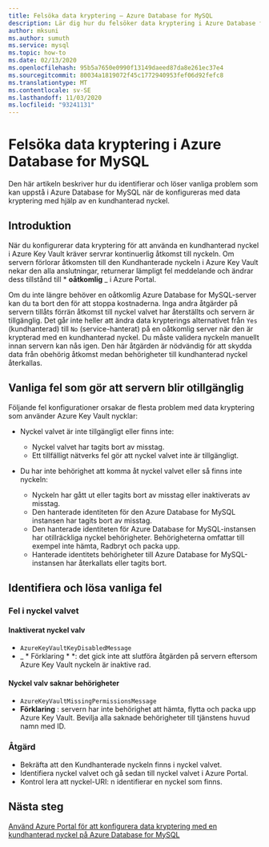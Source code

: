 ```yaml
---
title: Felsöka data kryptering – Azure Database for MySQL
description: Lär dig hur du felsöker data kryptering i Azure Database for MySQL
author: mksuni
ms.author: sumuth
ms.service: mysql
ms.topic: how-to
ms.date: 02/13/2020
ms.openlocfilehash: 95b5a7650e0990f13149daeed87da8e261ec37e4
ms.sourcegitcommit: 80034a1819072f45c1772940953fef06d92fefc8
ms.translationtype: MT
ms.contentlocale: sv-SE
ms.lasthandoff: 11/03/2020
ms.locfileid: "93241131"
---
```

# <a name="troubleshoot-data-encryption-in-azure-database-for-mysql"></a>Felsöka data kryptering i Azure Database for MySQL

Den här artikeln beskriver hur du identifierar och löser vanliga problem som kan uppstå i Azure Database for MySQL när de konfigureras med data kryptering med hjälp av en kundhanterad nyckel.

## <a name="introduction"></a>Introduktion

När du konfigurerar data kryptering för att använda en kundhanterad nyckel i Azure Key Vault kräver servrar kontinuerlig åtkomst till nyckeln. Om servern förlorar åtkomsten till den Kundhanterade nyckeln i Azure Key Vault nekar den alla anslutningar, returnerar lämpligt fel meddelande och ändrar dess tillstånd till * **oåtkomlig** _ i Azure Portal.

Om du inte längre behöver en oåtkomlig Azure Database for MySQL-server kan du ta bort den för att stoppa kostnaderna. Inga andra åtgärder på servern tillåts förrän åtkomst till nyckel valvet har återställts och servern är tillgänglig. Det går inte heller att ändra data krypterings alternativet från `Yes` (kundhanterad) till `No` (service-hanterat) på en oåtkomlig server när den är krypterad med en kundhanterad nyckel. Du måste validera nyckeln manuellt innan servern kan nås igen. Den här åtgärden är nödvändig för att skydda data från obehörig åtkomst medan behörigheter till kundhanterad nyckel återkallas.

## <a name="common-errors-that-cause-the-server-to-become-inaccessible"></a>Vanliga fel som gör att servern blir otillgänglig

Följande fel konfigurationer orsakar de flesta problem med data kryptering som använder Azure Key Vault nycklar:

- Nyckel valvet är inte tillgängligt eller finns inte:
  - Nyckel valvet har tagits bort av misstag.
  - Ett tillfälligt nätverks fel gör att nyckel valvet inte är tillgängligt.

- Du har inte behörighet att komma åt nyckel valvet eller så finns inte nyckeln:
  - Nyckeln har gått ut eller tagits bort av misstag eller inaktiverats av misstag.
  - Den hanterade identiteten för den Azure Database for MySQL instansen har tagits bort av misstag.
  - Den hanterade identiteten för Azure Database for MySQL-instansen har otillräckliga nyckel behörigheter. Behörigheterna omfattar till exempel inte hämta, Radbryt och packa upp.
  - Hanterade identitets behörigheter till Azure Database for MySQL-instansen har återkallats eller tagits bort.

## <a name="identify-and-resolve-common-errors"></a>Identifiera och lösa vanliga fel

### <a name="errors-on-the-key-vault"></a>Fel i nyckel valvet

#### <a name="disabled-key-vault"></a>Inaktiverat nyckel valv

- `AzureKeyVaultKeyDisabledMessage`
- _ * Förklaring * *: det gick inte att slutföra åtgärden på servern eftersom Azure Key Vault nyckeln är inaktive rad.

#### <a name="missing-key-vault-permissions"></a>Nyckel valv saknar behörigheter

- `AzureKeyVaultMissingPermissionsMessage`
- **Förklaring** : servern har inte behörighet att hämta, flytta och packa upp Azure Key Vault. Bevilja alla saknade behörigheter till tjänstens huvud namn med ID.

### <a name="mitigation"></a>Åtgärd

- Bekräfta att den Kundhanterade nyckeln finns i nyckel valvet.
- Identifiera nyckel valvet och gå sedan till nyckel valvet i Azure Portal.
- Kontrol lera att nyckel-URI: n identifierar en nyckel som finns.

## <a name="next-steps"></a>Nästa steg

[Använd Azure Portal för att konfigurera data kryptering med en kundhanterad nyckel på Azure Database for MySQL](howto-data-encryption-portal.md)
